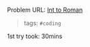Problem URL: [Int to Roman](https://leetcode.com/problems/integer-to-roman)

> tags: `#coding`

1st try took: 30mins